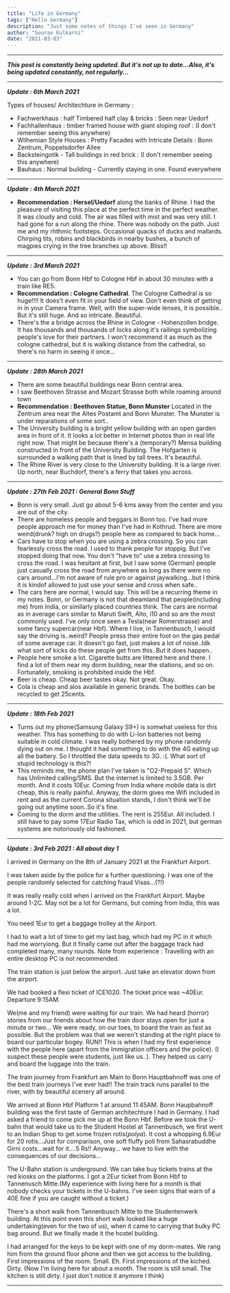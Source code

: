 ```yaml
---
title: "Life in Germany"
tags: ["Hello Germany"]
description: "Just some notes of things I've seen in Germany"
author: "Sourav Kulkarni"
date: "2021-03-03"
---
```

---
***This post is constantly being updated. But it's not up to date...Also, it's being updated constantly, not regularly...***

---
***Update : 6th March 2021***

Types of houses/ Architechture in Germany : 
- Fachwerkhaus : half Timbered half clay & bricks : Seen near Uedorf
- Fachhallenhaus : timber framed house with giant sloping roof : (I don't remember seeing this anywhere)
- Wilhemian Style Houses : Pretty Facades with Intricate Details : Bonn Zentrum, Poppelsdorfer Allee
- Backsteingotik - Tall buildings in red brick : (I don't remember seeing this anywhere)
- Bauhaus : Normal building - Currently staying in one. Found everywhere

---
***Update : 4th March 2021***

- **Recommendation : Hersel/Uedorf** along the banks of Rhine. I had the pleasure of visiting this place at the perfect time in the perfect weather. It was cloudy and cold. The air was filled with mist and was very still. I had gone for a run along the rhine. There was nobody on the path. Just me and my rhthmic footsteps. Occasional quacks of ducks and mallards. Chirping tits, robins and blackbirds in nearby bushes, a bunch of magpies crying in the tree branches up above. Bliss!! 

---
***Update : 3rd March 2021***

- You can go from Bonn Hbf to Cologne Hbf in about 30 minutes with a train like RE5.
- **Recommendation : Cologne Cathedral**. The Cologne Cathedral is so huge!!!! It does't even fit in your field of view. Don't even think of getting in in your Camera frame. Well, with the super-wide lenses, it is possible.. But it's still huge. And so intricate. Beautiful.
- There's the a bridge across the Rhine in Cologne - Hohenzollen bridge. It has thousands and thousands of locks along it's railings symbolizing people's love for their partners. I won't recommend it as much as the cologne cathedral, but it is walking distance from the cathedral, so there's no harm in seeing it once...

---
***Update : 28th March 2021***
- There are some beautiful buildings near Bonn central area. 
- I saw Beethoven Strasse and Mozart Strasse both while roaming around town
- **Recommendation : Beethoven Statue, Bonn Munster** Located in the Zentrum area near the Altes Postamt and Bonn Munster. The Munster is under reparations of some sort..
- The University building is a bright yellow building with an open garden area in front of it. It looks a lot better in Internet photos than in real life right now. That might be because there's a (temporary?)
Mensa building constructed in front of the University Building. The Hofgarten is surrounded a walking path that is lined by tall trees. It's beautiful.
- The Rhine River is very close to the University building. It is a large river. Up north, near Buchdorf, there's a ferry that takes you across.

---
***Update : 27th Feb 2021 : General Bonn Stuff***

- Bonn is very small. Just go about 5-6 kms away from the center and you are out of the city.
- There are homeless people and beggars in Bonn too. I've had more people approach me for money than I've had in Kothrud. There are more weird(drunk? high on drugs?) people here as compared to back home...
- Cars have to stop when you are using a zebra crossing. So you can fearlessly cross the road. I used to thank people for stoppig. But I've stopped doing that now. You don't "have to" use a zebra crossing to cross the road. I was hesitant at first, but I saw some (German) people just casually cross the road from anywhere as long as there were no cars around...I'm not aware of rule pro or against jaywalking...but I think it is kindof allowed to just use your sense and cross when safe..
- The cars here are normal, I would say. This will be a recurring theme in my notes. Bonn, or Germany is not that dreamland that people(including me) from India, or similarly placed countries think. The cars are normal as in average cars similar to Maruti Swift, Alto, i10 and so are the most commonly used. I've only once seen a Tesla(near Romerstrasse) and some fancy supercar(near Hbf). Where I live, in Tannenbusch, I would say the driving is..weird? People press their entire foot on the gas pedal of some average car. It doesn't go fast, just makes a lot of noise..Idk what sort of kicks do these people get from this..But it does happen.. 
- People here smoke a lot. Cigarette butts are littered here and there. I find a lot of them near my dorm building, near the stations, and so on. Fortunately, smoking is prohibited inside the Hbf.
- Beer is cheap. Cheap beer tastes okay. Not great. Okay. 
- Cola is cheap and alos available in generic brands. The bottles can be recycled to get 25cents.

---
***Update : 18th Feb 2021***

- Turns out my phone(Samsung Galaxy S9+) is somwhat useless for this weather. This has something to do with Li-Ion batteries not being suitable in cold climate. I was really bothered by my phone randomly dying out on me. I thought it had something to do with the 4G eating up all the battery. So I throttled the data speeds to 3G. :(. What sort of stupid technology is this?!
- This reminds me, the phone plan I've taken is "O2-Prepaid S". Which has Unlimited calling/SMS. But the internet is limited to 3.5GB. Per month. And it costs 10Eur. Coming from India where mobile data is dirt cheap, this is really painful. Anyway, the dorm gives me Wifi included in rent and as the current Corona situation stands, I don't think we'll be going out anytime soon..So it's fine.
- Coming to the dorm and the utilities. The rent is 255Eur. All included. I still have to pay some 17Eur Radio Tax, which is odd in 2021, but german systems are notoriously old fashioned.

---
***Update : 3rd Feb 2021 : All about day 1***

I arrived in Germany on the 8th of January 2021 at the Frankfurt Airport.

I was taken aside by the police for a further questioning. I was one of the people randomly selected for catching fraud Visas...(?!)

It was really really cold when I arrived on the Frankfurt Airport. Maybe around 1-2C. May not be a lot for Germans, but coming from India, this was a lot.

You need 1Eur to get a baggage trolley at the Airport.

I had to wait a lot of time to get my last bag, which had my PC in it which had me worryiong. But it finally came out after the baggage track had completed many, many rounds. Note from experience : Travelling with an entire desktop PC is not recommended.

The train station is just below the airport. Just take an elevator down from the airport.

We had booked a flexi ticket of ICE1020. The ticket price was ~40Eur. Departure 9:15AM.

We(me and my friend) were waiting for our train. We had heard (horror) stories from our friends about how the train door stays open for just a minute or two... We were ready, on our toes, to board the train as fast as possible. But the problem was that we weren't standing at the right place to board our particular bogey. RUN!! This is when I had my first experience with the people here (apart from the Immigration officers and the police). (I suspect these people were students, just like us..). They helped us carry and board the luggage into the train. 

The train journey from Frankfurt am Main to Bonn Hauptbahnoff was one of the best train journeys I've ever had!! The train track runs parallel to the river, with by beautiful scenery all around. 

We arrived at Bonn Hbf Platform 1 at around 11:45AM. Bonn Haupbahnoff building was the first taste of German architechture I had in Germany. I had asked a friend to come pick me up at the Bonn Hbf. Before we took the U-bahn that would take us to the Student Hostel at Tannenbusch, we first went to an Indian Shop to get some frozen rotis(*polya*). It cost a whopping 6.9Eur for 20 rotis...Just for comparison, one soft fluffy poli from Sahasrabuddhe Girni costs...wait for it....5 Rs!! Anyway... we have to live with the consequences of our decisions...

The U-Bahn station is underground. We can take buy tickets trains at the red kiosks on the platforms. I got a 2Eur ticket from Bonn Hbf to Tannenusch Mitte.(My experience with living here for a month is that nobody checks your tickets in the U-bahns. I've seen signs that warn of a 40E fine if you are caught without a ticket.)

There's a short walk from Tannenbusch Mitte to the Studentenwerk building. At this point even this short walk looked like a huge undertaking(even for the two of us), when it came to carrying that bulky PC bag around. But we finally made it the hostel building.

I had arranged for the keys to be kept with one of my dorm-mates. We rang him from the ground floor phone and then we got access to the building. First impressions of the room. Small. Eh. First impressions of the kiched. Dirty. (Now I'm living here for about a month. The room is still small. The kitchen is still dirty. I just don't notice it anymore I think)

---




